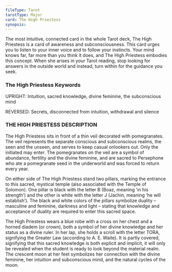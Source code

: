 ```yaml
---
fileType: Tarot
tarotType: Major
card: The High Priestess
synopsis: 
---
```

The most intuitive, connected card in the whole Tarot deck, The High Priestess is a card of awareness and subconsciousness. This card urges you to listen to your inner voice and to follow your instincts. Your mind knows far, far more than you think it does, and The High Priestess embodies this concept. When she arises in your Tarot reading, stop looking for answers in the outside world and instead, turn within for the guidance you seek.

### The High Priestess Keywords

UPRIGHT: Intuition, sacred knowledge, divine feminine, the subconscious mind

REVERSED: Secrets, disconnected from intuition, withdrawal and silence

### THE HIGH PRIESTESS DESCRIPTION

The High Priestess sits in front of a thin veil decorated with pomegranates. The veil represents the separate conscious and subconscious realms, the seen and the unseen, and serves to keep casual onlookers out. Only the initiated may enter. The pomegranates on the veil are a symbol of abundance, fertility and the divine feminine, and are sacred to Persephone who ate a pomegranate seed in the underworld and was forced to return every year.

On either side of The High Priestess stand two pillars, marking the entrance to this sacred, mystical temple (also associated with the Temple of Solomon). One pillar is black with the letter B (Boaz, meaning ‘in his strength’) and the other is white with the letter J (Jachin, meaning ‘he will establish’). The black and white colors of the pillars symbolize duality – masculine and feminine, darkness and light – stating that knowledge and acceptance of duality are required to enter this sacred space.

The High Priestess wears a blue robe with a cross on her chest and a horned diadem (or crown), both a symbol of her divine knowledge and her status as a divine ruler. In her lap, she holds a scroll with the letter TORA, signifying the Greater Law (according to A. E. Waite). It is partly covered, signifying that this sacred knowledge is both explicit and implicit, it will only be revealed when the student is ready to look beyond the material realm. The crescent moon at her feet symbolizes her connection with the divine feminine, her intuition and subconscious mind, and the natural cycles of the moon.
